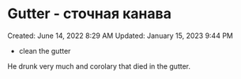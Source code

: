 # Gutter - сточная канава

Created: June 14, 2022 8:29 AM
Updated: January 15, 2023 9:44 PM

- clean the gutter

He drunk very much and corolary that died in the gutter.